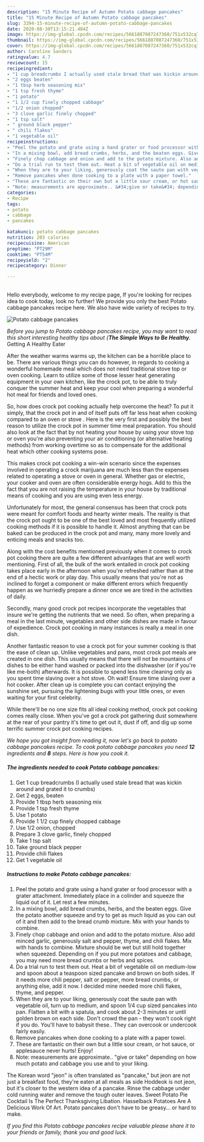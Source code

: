 ```yaml
---
description: "15 Minute Recipe of Autumn Potato cabbage pancakes"
title: "15 Minute Recipe of Autumn Potato cabbage pancakes"
slug: 3394-15-minute-recipe-of-autumn-potato-cabbage-pancakes
date: 2020-08-30T13:15:21.484Z
image: https://img-global.cpcdn.com/recipes/5661887087247360/751x532cq70/potato-cabbage-pancakes-recipe-main-photo.jpg
thumbnail: https://img-global.cpcdn.com/recipes/5661887087247360/751x532cq70/potato-cabbage-pancakes-recipe-main-photo.jpg
cover: https://img-global.cpcdn.com/recipes/5661887087247360/751x532cq70/potato-cabbage-pancakes-recipe-main-photo.jpg
author: Caroline Sanders
ratingvalue: 4.7
reviewcount: 15
recipeingredient:
- "1 cup breadcrumbs I actually used stale bread that was kickin around and grated it to crumbs"
- "2 eggs beaten"
- "1 tbsp herb seasoning mix"
- "1 tsp fresh thyme"
- "1 potato"
- "1 1/2 cup finely chopped cabbage"
- "1/2 onion chopped"
- "3 clove garlic finely chopped"
- "1 tsp salt"
- " ground black pepper"
- " chili flakes"
- "1 vegetable oil"
recipeinstructions:
- "Peel the potato and grate using a hand grater or food processor with a grater attachment. Immediately place in a colinder and squeeze the liquid out of it. Let rest a few minutes."
- "In a mixing bowl, add bread crumbs, herbs, and the beaten eggs. Give the potato another squeeze and try to get as much liquid as you can out of it and then add to the bread crumb mixture. Mix with your hands to combine."
- "Finely chop cabbage and onion and add to the potato mixture. Also add minced garlic, generously salt and pepper, thyme, and chili flakes. Mix with hands to combine. Mixture should be wet but still hold together when squeezed. Depending on if you put more potatoes and cabbage, you may need more bread crumbs or herbs and spices."
- "Do a trial run to test them out. Heat a bit of vegetable oil on medium-low and spoon about a teaspoon sized pancake and brown on both sides. If it needs more chili pepper, salt or pepper, more bread crumbs, or anything else, add it now. I decided mine needed more chili flakes, thyme, and pepper."
- "When they are to your liking, generously coat the saute pan with vegetable oil, turn up to medium, and spoon 1/4 cup sized pancakes into pan. Flatten a bit with a spatula, and cook about 2-3 minutes or until golden brown on each side. Don&#39;t crowd the pan - they won&#39;t cook right if you do. You&#39;ll have to babysit these.. They can overcook or undercook fairly easily."
- "Remove pancakes when done cooking to a plate with a paper towel."
- "These are fantastic on their own but a little sour cream, or hot sauce, or applesauce never hurts! Enjoy!"
- "Note: measurements are approximate.. &#34;give or take&#34; depending on how much potato and cabbage you use and to your liking."
categories:
- Recipe
tags:
- potato
- cabbage
- pancakes

katakunci: potato cabbage pancakes 
nutrition: 203 calories
recipecuisine: American
preptime: "PT29M"
cooktime: "PT54M"
recipeyield: "2"
recipecategory: Dinner

---
```

<br>
Hello everybody, welcome to my recipe page, If you're looking for recipes idea to cook today, look no further! We provide you only the best Potato cabbage pancakes recipe here. We also have wide variety of recipes to try.
<br>


![Potato cabbage pancakes](https://img-global.cpcdn.com/recipes/5661887087247360/751x532cq70/potato-cabbage-pancakes-recipe-main-photo.jpg)

<i>Before you jump to Potato cabbage pancakes recipe, you may want to read this short interesting healthy tips about {<strong>The Simple Ways to Be Healthy</strong>.</i>
Getting A Healthy Eater


After the weather warms warms up, the kitchen can be a horrible place to be. There are various things you can do however, in regards to cooking a wonderful homemade meal which does not need traditional stove top or oven cooking. Learn to utilize some of those lesser heat generating equipment in your own kitchen, like the crock pot, to be able to truly conquer the summer heat and keep your cool when preparing a wonderful hot meal for friends and loved ones.

So, how does crock pot cooking actually help overcome the heat? To put it simply, that the crock pot in and of itself puts off far less heat when cooking compared to an oven or stove . Here is the very first and possibly the best reason to utilize the crock pot in summer time meal preparation. You should also look at the fact that by not heating your house by using your stove top or oven you're also preventing your air conditioning (or alternative heating methods) from working overtime so as to compensate for the additional heat which other cooking systems pose.

This makes crock pot cooking a win-win scenario since the expenses involved in operating a crock marijuana are much less than the expenses related to operating a stove or oven in general. Whether gas or electric, your cooker and oven are often considerable energy hogs. Add to this the fact that you are not raising the temperature in your house by traditional means of cooking and you are using even less energy.

Unfortunately for most, the general consensus has been that crock pots were meant for comfort foods and hearty winter meals.  The reality is that the crock pot ought to be one of the best loved and most frequently utilized cooking methods if it is possible to handle it.  Almost anything that can be baked can be produced in the crock pot and many, many more lovely and enticing meals and snacks too.



Along with the cost benefits mentioned previously when it comes to crock pot cooking there are quite a few different advantages that are well worth mentioning. First of all, the bulk of the work entailed in crock pot cooking takes place early in the afternoon when you're refreshed rather than at the end of a hectic work or play day. This usually means that you're not as inclined to forget a component or make different errors which frequently happen as we hurriedly prepare a dinner once we are tired in the activities of daily.

Secondly, many good crock pot recipes incorporate the vegetables that insure we're getting the nutrients that we need. So often, when preparing a meal in the last minute, vegetables and other side dishes are made in favour of expedience. Crock pot cooking in many instances is really a meal in one dish.

Another fantastic reason to use a crock pot for your summer cooking is that the ease of clean up.  Unlike vegetables and pans, most crock pot meals are created in one dish. This usually means that there will not be mountains of dishes to be either hand washed or packed into the dishwasher (or if you're like me-both) afterwards. It is possible to spend less time cleaning only as you spent time slaving over a hot stove. Oh wait! Ensure time slaving over a hot cooker. After clean up is complete you can contact enjoying the sunshine set, pursuing the lightening bugs with your little ones, or even waiting for your first celebrity.

While there'll be no one size fits all ideal cooking method, crock pot cooking comes really close. When you've got a crock pot gathering dust somewhere at the rear of your pantry it's time to get out it, dust if off, and dig up some terrific summer crock pot cooking recipes.


<i>We hope you got insight from reading it, now let's go back to potato cabbage pancakes recipe. To cook potato cabbage pancakes you need <strong>12</strong> ingredients and <strong>8</strong> steps. Here is how you cook it.
</i>

##### The ingredients needed to cook Potato cabbage pancakes:

1. Get 1 cup breadcrumbs (I actually used stale bread that was kickin around and grated it to crumbs)
1. Get 2 eggs, beaten
1. Provide 1 tbsp herb seasoning mix
1. Provide 1 tsp fresh thyme
1. Use 1 potato
1. Provide 1 1/2 cup finely chopped cabbage
1. Use 1/2 onion, chopped
1. Prepare 3 clove garlic, finely chopped
1. Take 1 tsp salt
1. Take  ground black pepper
1. Provide  chili flakes
1. Get 1 vegetable oil


##### Instructions to make Potato cabbage pancakes:

1. Peel the potato and grate using a hand grater or food processor with a grater attachment. Immediately place in a colinder and squeeze the liquid out of it. Let rest a few minutes.
1. In a mixing bowl, add bread crumbs, herbs, and the beaten eggs. Give the potato another squeeze and try to get as much liquid as you can out of it and then add to the bread crumb mixture. Mix with your hands to combine.
1. Finely chop cabbage and onion and add to the potato mixture. Also add minced garlic, generously salt and pepper, thyme, and chili flakes. Mix with hands to combine. Mixture should be wet but still hold together when squeezed. Depending on if you put more potatoes and cabbage, you may need more bread crumbs or herbs and spices.
1. Do a trial run to test them out. Heat a bit of vegetable oil on medium-low and spoon about a teaspoon sized pancake and brown on both sides. If it needs more chili pepper, salt or pepper, more bread crumbs, or anything else, add it now. I decided mine needed more chili flakes, thyme, and pepper.
1. When they are to your liking, generously coat the saute pan with vegetable oil, turn up to medium, and spoon 1/4 cup sized pancakes into pan. Flatten a bit with a spatula, and cook about 2-3 minutes or until golden brown on each side. Don&#39;t crowd the pan - they won&#39;t cook right if you do. You&#39;ll have to babysit these.. They can overcook or undercook fairly easily.
1. Remove pancakes when done cooking to a plate with a paper towel.
1. These are fantastic on their own but a little sour cream, or hot sauce, or applesauce never hurts! Enjoy!
1. Note: measurements are approximate.. &#34;give or take&#34; depending on how much potato and cabbage you use and to your liking.


The Korean word &#34;jeon&#34; is often translated as &#34;pancake,&#34; but jeon are not just a breakfast food, they&#39;re eaten at all meals as side Hoddeok is not jeon, but it&#39;s closer to the western idea of a pancake. Rinse the cabbage under cold running water and remove the tough outer leaves. Sweet Potato Pie Cocktail Is The Perfect Thanksgiving Libation. Hasselback Potatoes Are A Delicious Work Of Art. Potato pancakes don&#39;t have to be greasy… or hard to make. 

<i>If you find this Potato cabbage pancakes recipe valuable please share it to your friends or family, thank you and good luck.</i>
